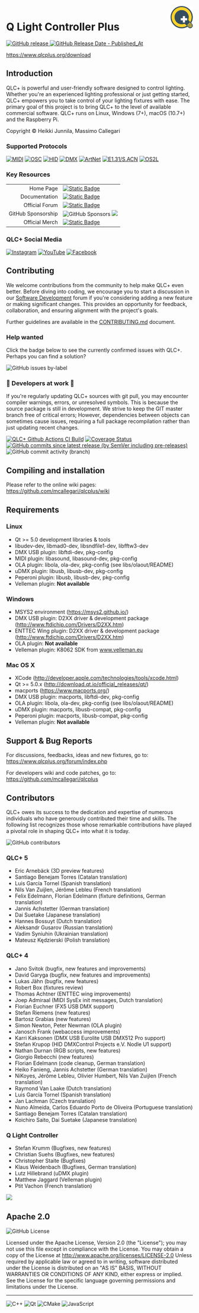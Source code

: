 <a href="https://www.qlcplus.org/">
    <img src="resources/icons/png/qlcplus.png" alt="QLC Logo" title="qlcplus.png" align="right" height="60" />
</a>

# Q Light Controller Plus
[![GitHub release](https://img.shields.io/github/v/release/mcallegari/qlcplus)
![GitHub Release Date - Published_At](https://img.shields.io/github/release-date/mcallegari/qlcplus)](https://github.com/mcallegari/qlcplus/releases/latest)

https://www.qlcplus.org/download

## Introduction
QLC+ is powerful and user-friendly software designed to control lighting. Whether you're an experienced lighting professional or just getting started, QLC+ empowers you to take control of your lighting fixtures with ease. The primary goal of this project is to bring QLC+ to the level of available commercial software. 
QLC+ runs on Linux, Windows (7+), macOS (10.7+) and the Raspberry Pi.

Copyright © Heikki Junnila, Massimo Callegari
### Supported Protocols
[![MIDI](https://img.shields.io/badge/MIDI-%23323330.svg?style=for-the-badge&logo=midi&logoColor=%23F7DF1E)](https://docs.qlcplus.org/v4/plugins/midi)
[![OSC](https://img.shields.io/badge/OSC-%23323330.svg?style=for-the-badge&logo=aiohttp&logoColor=%23F7DF1E)](https://docs.qlcplus.org/v4/plugins/osc)
[![HID](https://img.shields.io/badge/HID-%23323330.svg?style=for-the-badge&logo=applearcade&logoColor=%23F7DF1E)](https://docs.qlcplus.org/v4/plugins/hid)
[![DMX](https://img.shields.io/badge/DMX-%23323330.svg?style=for-the-badge&logo=amazonec2&logoColor=%23F7DF1E)](https://docs.qlcplus.org/v4/plugins/dmx-usb)
[![ArtNet](https://img.shields.io/badge/ArtNet-%23323330.svg?style=for-the-badge&logo=aiohttp&logoColor=%23F7DF1E)](https://docs.qlcplus.org/v4/plugins/art-net)
[![E1.31/S.ACN](https://img.shields.io/badge/E1.31%20S.ACN-%23323330.svg?style=for-the-badge&logo=aiohttp&logoColor=%23F7DF1E)](https://docs.qlcplus.org/v4/plugins/e1-31-sacn)
[![OS2L](https://img.shields.io/badge/OS2L-%23323330.svg?style=for-the-badge&logo=aiohttp&logoColor=%23F7DF1E)](https://docs.qlcplus.org/v4/plugins/os2l)

### Key Resources
<table>
<thead>
</thead>
<tbody>
<tr>
<td style="text-align:right">Home Page</td>
<td style="text-align:left"><a href="https://qlcplus.org"><img src="https://img.shields.io/badge/qlcplus.org-blue?logo=grav" alt="Static Badge"></a></td>
</tr>
<tr>
<td style="text-align:right">Documentation</td>
<td style="text-align:left"><a href="https://docs.qlcplus.org"><img src="https://img.shields.io/badge/docs.qlcplus.org-blue?logo=grav" alt="Static Badge"></a></td>
</tr>
<tr>
<td style="text-align:right">Official Forum</td>
<td style="text-align:left"><a href="https://qlcplus.org/forum/"><img src="https://img.shields.io/badge/qlcplus.org/forum-grey?logo=php" alt="Static Badge"></a></td>
</tr>
<tr>
<td style="text-align:right">GitHub Sponsorship</td>
<td style="text-align:left"><img src="https://img.shields.io/github/sponsors/mcallegari" alt="GitHub Sponsors"> <a href="https://github.com/sponsors/mcallegari"><img src="https://img.shields.io/badge/sponsor-30363D?logo=GitHub-Sponsors&logoColor=#white" /></a></td>
</tr>
<tr>
<td style="text-align:right">Official Merch</td>
<td style="text-align:left"><a href="https://merch.qlcplus.org"><img src="https://img.shields.io/badge/merch.qlcplus.org-Official_Merchandice-green?logo=shopify" alt="Static Badge"></a></td>
</tr>
</tbody>
</table>

### QLC+ Social Media

[![Instagram](https://img.shields.io/badge/Instagram-%23E4405F.svg?style=for-the-badge&logo=Instagram&logoColor=white)](https://www.instagram.com/qlcplus/) [![YouTube](https://img.shields.io/badge/YouTube-%23FF0000.svg?style=for-the-badge&logo=YouTube&logoColor=white)](https://www.youtube.com/watch?v=I9bccwcYQpM&list=PLHT-wIriuitDiW4A9oKSDr__Z_jcmMVdi) [![Facebook](https://img.shields.io/badge/Facebook-%231877F2.svg?style=for-the-badge&logo=Facebook&logoColor=white)](https://www.facebook.com/qlcplus)

## Contributing
We welcome contributions from the community to help make QLC+ even better. Before diving into coding, we encourage you to start a discussion in our [Software Development](https://www.qlcplus.org/forum/viewforum.php?f=12) forum if you're considering adding a new feature or making significant changes. This provides an opportunity for feedback, collaboration, and ensuring alignment with the project's goals.

Further guidelines are available in the [CONTRIBUTING.md](CONTRIBUTING.md) document.

### Help wanted
Click the badge below to see the currently confirmed issues with QLC+. Perhaps you can find a solution?

![GitHub issues by-label](https://img.shields.io/github/issues/mcallegari/qlcplus/issue%20confirmed?logo=github&color=red)

### 🚧 Developers at work 🚧

If you're regularly updating QLC+ sources with git pull, you may encounter compiler warnings, errors, or unresolved symbols. This is because the source package is still in development. We strive to keep the GIT master branch free of critical errors; However, dependencies between objects can sometimes cause issues, requiring a full package recompilation rather than just updating recent changes.

[![QLC+ Github Actions CI Build](https://github.com/mcallegari/qlcplus/actions/workflows/build.yml/badge.svg)](https://github.com/mcallegari/qlcplus/actions) [![Coverage Status](https://coveralls.io/repos/github/mcallegari/qlcplus/badge.svg?branch=master)](https://coveralls.io/github/mcallegari/qlcplus?branch=master)
[![GitHub commits since latest release (by SemVer including pre-releases)](https://img.shields.io/github/commits-since/mcallegari/qlcplus/latest/master)](https://github.com/mcallegari/qlcplus/commits/master/) ![GitHub commit activity (branch)](https://img.shields.io/github/commit-activity/w/mcallegari/qlcplus) 

## Compiling and installation

Please refer to the online wiki pages: https://github.com/mcallegari/qlcplus/wiki
## Requirements
### Linux

*   Qt >= 5.0 development libraries & tools
*   libudev-dev, libmad0-dev, libsndfile1-dev, libfftw3-dev
*   DMX USB plugin: libftdi-dev, pkg-config
*   MIDI plugin: libasound, libasound-dev, pkg-config
*   OLA plugin: libola, ola-dev, pkg-config (see libs/olaout/README)
*   uDMX plugin: libusb, libusb-dev, pkg-config
*   Peperoni plugin: libusb, libusb-dev, pkg-config
*   Velleman plugin: **Not available**

### Windows

*   MSYS2 environment (https://msys2.github.io/)
*   DMX USB plugin: D2XX driver & development package (http://www.ftdichip.com/Drivers/D2XX.htm)
*   ENTTEC Wing plugin: D2XX driver & development package (http://www.ftdichip.com/Drivers/D2XX.htm)
*   OLA plugin: **Not available**
*   Velleman plugin: K8062 SDK from www.velleman.eu

### Mac OS X

*   XCode (http://developer.apple.com/technologies/tools/xcode.html)
*   Qt >= 5.0.x (http://download.qt.io/official_releases/qt/)
*   macports (https://www.macports.org/)
*   DMX USB plugin: macports, libftdi-dev, pkg-config
*   OLA plugin: libola, ola-dev, pkg-config (see libs/olaout/README)
*   uDMX plugin: macports, libusb-compat, pkg-config
*   Peperoni plugin: macports, libusb-compat, pkg-config
*   Velleman plugin: **Not available**

## Support & Bug Reports

For discussions, feedbacks, ideas and new fixtures, go to:
https://www.qlcplus.org/forum/index.php

For developers wiki and code patches, go to:
https://github.com/mcallegari/qlcplus

## Contributors

QLC+ owes its success to the dedication and expertise of numerous individuals who have generously contributed their time and skills. The following list recognizes those whose remarkable contributions have played a pivotal role in shaping QLC+ into what it is today.

![GitHub contributors](https://img.shields.io/github/contributors/mcallegari/qlcplus)
### QLC+ 5

*   Eric Arnebäck (3D preview features)
*   Santiago Benejam Torres (Catalan translation)
*   Luis García Tornel (Spanish translation)
*   Nils Van Zuijlen, Jérôme Lebleu (French translation)
*   Felix Edelmann, Florian Edelmann (fixture definitions, German translation)
*   Jannis Achstetter (German translation)
*   Dai Suetake (Japanese translation)
*   Hannes Bossuyt (Dutch translation)
*   Aleksandr Gusarov (Russian translation)
*   Vadim Syniuhin (Ukrainian translation)
*   Mateusz Kędzierski (Polish translation)

### QLC+ 4

*   Jano Svitok (bugfix, new features and improvements)
*   David Garyga (bugfix, new features and improvements)
*   Lukas Jähn (bugfix, new features)
*   Robert Box (fixtures review)
*   Thomas Achtner (ENTTEC wing improvements)
*   Joep Admiraal (MIDI SysEx init messages, Dutch translation)
*   Florian Euchner (FX5 USB DMX support)
*   Stefan Riemens (new features)
*   Bartosz Grabias (new features)
*   Simon Newton, Peter Newman (OLA plugin)
*   Janosch Frank (webaccess improvements)
*   Karri Kaksonen (DMX USB Eurolite USB DMX512 Pro support)
*   Stefan Krupop (HID DMXControl Projects e.V. Nodle U1 support)
*   Nathan Durnan (RGB scripts, new features)
*   Giorgio Rebecchi (new features)
*   Florian Edelmann (code cleanup, German translation)
*   Heiko Fanieng, Jannis Achstetter (German translation)
*   NiKoyes, Jérôme Lebleu, Olivier Humbert, Nils Van Zuijlen (French translation)
*   Raymond Van Laake (Dutch translation)
*   Luis García Tornel (Spanish translation)
*   Jan Lachman (Czech translation)
*   Nuno Almeida, Carlos Eduardo Porto de Oliveira (Portuguese translation)
*   Santiago Benejam Torres (Catalan translation)
*   Koichiro Saito, Dai Suetake (Japanese translation)

### Q Light Controller

*   Stefan Krumm (Bugfixes, new features)
*   Christian Suehs (Bugfixes, new features)
*   Christopher Staite (Bugfixes)
*   Klaus Weidenbach (Bugfixes, German translation)
*   Lutz Hillebrand (uDMX plugin)
*   Matthew Jaggard (Velleman plugin)
*   Ptit Vachon (French translation)

<a href="https://github.com/mcallegari/qlcplus/graphs/contributors">
  <img src="https://contrib.rocks/image?repo=mcallegari/qlcplus" />
</a>

## Apache 2.0
![GitHub License](https://img.shields.io/github/license/mcallegari/qlcplus)

Licensed under the Apache License, Version 2.0 (the "License"); you may not use this file except in compliance with the License. You may obtain a copy of the License at http://www.apache.org/licenses/LICENSE-2.0
Unless required by applicable law or agreed to in writing, software distributed under the License is distributed on an "AS IS" BASIS, WITHOUT WARRANTIES OR CONDITIONS OF ANY KIND, either express or implied. See the License for the specific language governing permissions and limitations under the License.

----
![C++](https://img.shields.io/badge/c++-%2300599C.svg?style=for-the-badge&logo=c%2B%2B&logoColor=white) ![Qt](https://img.shields.io/badge/Qt-%23217346.svg?style=for-the-badge&logo=Qt&logoColor=white) ![CMake](https://img.shields.io/badge/CMake-%23008FBA.svg?style=for-the-badge&logo=cmake&logoColor=white) ![JavaScript](https://img.shields.io/badge/javascript-%23323330.svg?style=for-the-badge&logo=javascript&logoColor=%23F7DF1E)